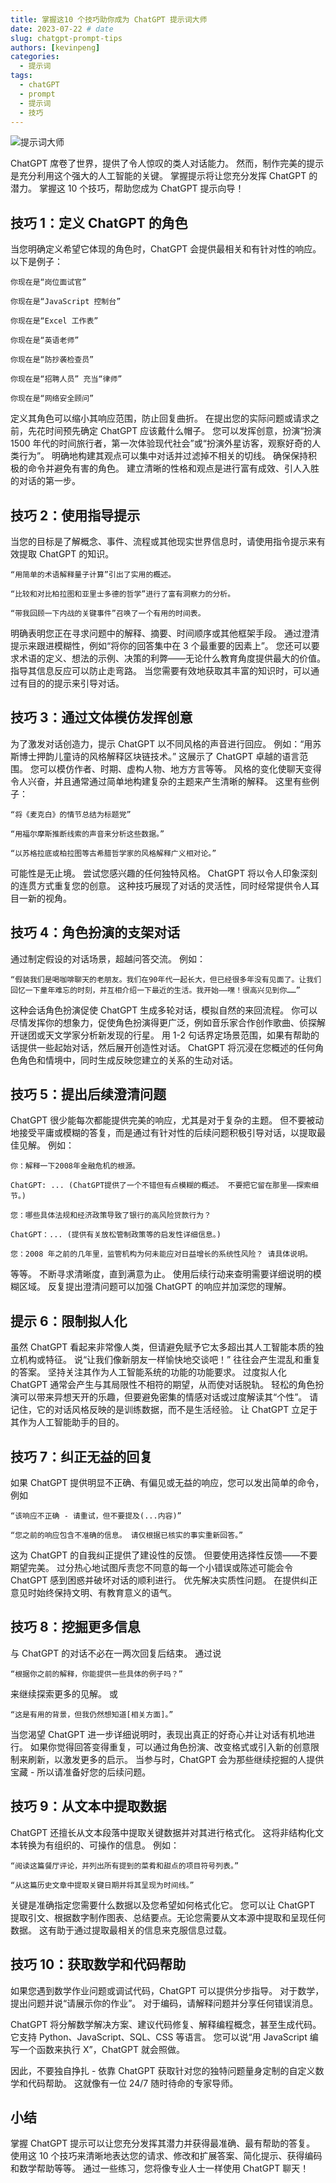 ```yaml
---
title: 掌握这10 个技巧助你成为 ChatGPT 提示词大师
date: 2023-07-22 # date
slug: chatgpt-prompt-tips
authors: [kevinpeng]
categories:
  - 提示词
tags:
  - chatGPT
  - prompt
  - 提示词
  - 技巧
---
```

![提示词大师](https://freeaitool.com/wp-content/uploads/2023/07/image-1690017564282.jpg)

ChatGPT 席卷了世界，提供了令人惊叹的类人对话能力。 然而，制作完美的提示是充分利用这个强大的人工智能的关键。 掌握提示将让您充分发挥 ChatGPT 的潜力。 掌握这 10 个技巧，帮助您成为 ChatGPT 提示向导！

## 技巧 1：定义 ChatGPT 的角色
当您明确定义希望它体现的角色时，ChatGPT 会提供最相关和有针对性的响应。 以下是例子：
```
你现在是“岗位面试官”

你现在是“JavaScript 控制台”

你现在是“Excel 工作表”

你现在是“英语老师”

你现在是“防抄袭检查员”

你现在是“招聘人员” 充当“律师”

你现在是“网络安全顾问”
```
<!-- more -->
定义其角色可以缩小其响应范围，防止回复曲折。 在提出您的实际问题或请求之前，先花时间预先确定 ChatGPT 应该戴什么帽子。 您可以发挥创意，扮演“扮演 1500 年代的时间旅行者，第一次体验现代社会”或“扮演外星访客，观察好奇的人类行为”。 明确地构建其观点可以集中对话并过滤掉不相关的切线。 确保保持积极的命令并避免有害的角色。 建立清晰的性格和观点是进行富有成效、引人入胜的对话的第一步。

## 技巧 2：使用指导提示
当您的目标是了解概念、事件、流程或其他现实世界信息时，请使用指令提示来有效提取 ChatGPT 的知识。 

```
“用简单的术语解释量子计算”引出了实用的概述。 

“比较和对比柏拉图和亚里士多德的哲学”进行了富有洞察力的分析。 

“带我回顾一下内战的关键事件”召唤了一个有用的时间表。
```

明确表明您正在寻求问题中的解释、摘要、时间顺序或其他框架手段。 通过澄清提示来跟进模糊性，例如“将你的回答集中在 3 个最重要的因素上”。 您还可以要求术语的定义、想法的示例、决策的利弊——无论什么教育角度提供最大的价值。 指导其信息反应可以防止走弯路。 当您需要有效地获取其丰富的知识时，可以通过有目的的提示来引导对话。

## 技巧 3：通过文体模仿发挥创意
为了激发对话创造力，提示 ChatGPT 以不同风格的声音进行回应。 例如：“用苏斯博士押韵儿童诗的风格解释区块链技术。” 这展示了 ChatGPT 卓越的语言范围。 您可以模仿作者、时期、虚构人物、地方方言等等。 风格的变化使聊天变得令人兴奋，并且通常通过简单地构建复杂的主题来产生清晰的解释。 这里有些例子：

```
“将《麦克白》的情节总结为标题党”

“用福尔摩斯推断线索的声音来分析这些数据。”

“以苏格拉底或柏拉图等古希腊哲学家的风格解释广义相对论。”
```

可能性是无止境。 尝试您感兴趣的任何独特风格。 ChatGPT 将以令人印象深刻的连贯方式重复您的创意。 这种技巧展现了对话的灵活性，同时经常提供令人耳目一新的视角。

## 技巧 4：角色扮演的支架对话

通过制定假设的对话场景，超越问答交流。 例如：

```
“假装我们是喝咖啡聊天的老朋友。我们在90年代一起长大，但已经很多年没有见面了。让我们回忆一下童年难忘的时刻，并互相介绍一下最近的生活。我开始——嘿！很高兴见到你……”
```
这种会话角色扮演促使 ChatGPT 生成多轮对话，模拟自然的来回流程。 你可以尽情发挥你的想象力，促使角色扮演得更广泛，例如音乐家合作创作歌曲、侦探解开谜团或天文学家分析新发现的行星。 用 1-2 句话界定场景范围，如果有帮助的话提供一些起始对话，然后展开创造性对话。 ChatGPT 将沉浸在您概述的任何角色角色和情境中，同时生成反映您建立的关系的生动对话。

##  技巧 5：提出后续澄清问题

ChatGPT 很少能每次都能提供完美的响应，尤其是对于复杂的主题。 但不要被动地接受平庸或模糊的答复，而是通过有针对性的后续问题积极引导对话，以提取最佳见解。 例如：

```
你：解释一下2008年金融危机的根源。

ChatGPT: ... (ChatGPT提供了一个不错但有点模糊的概述。 不要把它留在那里——探索细节。)

您：哪些具体法规和经济政策导致了银行的高风险贷款行为？

ChatGPT：... (提供有关放松管制政策等的启发性详细信息。)

您：2008 年之前的几年里，监管机构为何未能应对日益增长的系统性风险？ 请具体说明。
```
等等。 不断寻求清晰度，直到满意为止。 使用后续行动来查明需要详细说明的模糊区域。 反复提出澄清问题可以加强 ChatGPT 的响应并加深您的理解。

## 提示 6：限制拟人化

虽然 ChatGPT 看起来非常像人类，但请避免赋予它太多超出其人工智能本质的独立机构或特征。 说“让我们像新朋友一样愉快地交谈吧！” 往往会产生混乱和重复的答案。 坚持关注其作为人工智能系统的功能的功能要求。 过度拟人化 ChatGPT 通常会产生与其局限性不相符的期望，从而使对话脱轨。 轻松的角色扮演可以带来异想天开的乐趣，但要避免密集的情感对话或过度解读其“个性”。 请记住，它的对话风格反映的是训练数据，而不是生活经验。 让 ChatGPT 立足于其作为人工智能助手的目的。

## 技巧 7：纠正无益的回复

如果 ChatGPT 提供明显不正确、有偏见或无益的响应，您可以发出简单的命令，例如
```
“该响应不正确 - 请重试，但不要提及(...内容)”

“您之前的响应包含不准确的信息。 请仅根据已核实的事实重新回答。” 
```

这为 ChatGPT 的自我纠正提供了建设性的反馈。 但要使用选择性反馈——不要期望完美。 过分热心地试图斥责您不同意的每一个小错误或陈述可能会令 ChatGPT 感到困惑并破坏对话的顺利进行。 优先解决实质性问题。 在提供纠正意见时始终保持文明、有教育意义的语气。

## 技巧 8：挖掘更多信息

与 ChatGPT 的对话不必在一两次回复后结束。 通过说
```
“根据你之前的解释，你能提供一些具体的例子吗？”
```
来继续探索更多的见解。 或
```
“这是有用的背景，但我仍然想知道[相关方面]。” 
```
当您渴望 ChatGPT 进一步详细说明时，表现出真正的好奇心并让对话有机地进行。 如果你觉得回答变得重复，可以通过角色扮演、改变格式或引入新的创意限制来刷新，以激发更多的启示。 当参与时，ChatGPT 会为那些继续挖掘的人提供宝藏 - 所以请准备好您的后续问题。

## 技巧 9：从文本中提取数据
ChatGPT 还擅长从文本段落中提取关键数据并对其进行格式化。 这将非结构化文本转换为有组织的、可操作的信息。 例如：
```
“阅读这篇餐厅评论，并列出所有提到的菜肴和甜点的项目符号列表。”

“从这篇历史文章中提取关键日期并将其呈现为时间线。”
```
关键是准确指定您需要什么数据以及您希望如何格式化它。 您可以让 ChatGPT 提取引文、根据数字制作图表、总结要点。无论您需要从文本源中提取和呈现任何数据。 这有助于通过提取最相关的信息来克服信息过载。

## 技巧 10：获取数学和代码帮助
如果您遇到数学作业问题或调试代码，ChatGPT 可以提供分步指导。 对于数学，提出问题并说“请展示你的作业”。 对于编码，请解释问题并分享任何错误消息。

ChatGPT 将分解数学解决方案、建议代码修复、解释编程概念，甚至生成代码。 它支持 Python、JavaScript、SQL、CSS 等语言。 您可以说“用 JavaScript 编写一个函数来执行 X”，ChatGPT 就会照做。

因此，不要独自挣扎 - 依靠 ChatGPT 获取针对您的独特问题量身定制的自定义数学和代码帮助。 这就像有一位 24/7 随时待命的专家导师。

## 小结
掌握 ChatGPT 提示可以让您充分发挥其潜力并获得最准确、最有帮助的答复。 使用这 10 个技巧来清晰地表达您的请求、修改和扩展答案、简化提示、获得编码和数学帮助等等。 通过一些练习，您将像专业人士一样使用 ChatGPT 聊天！